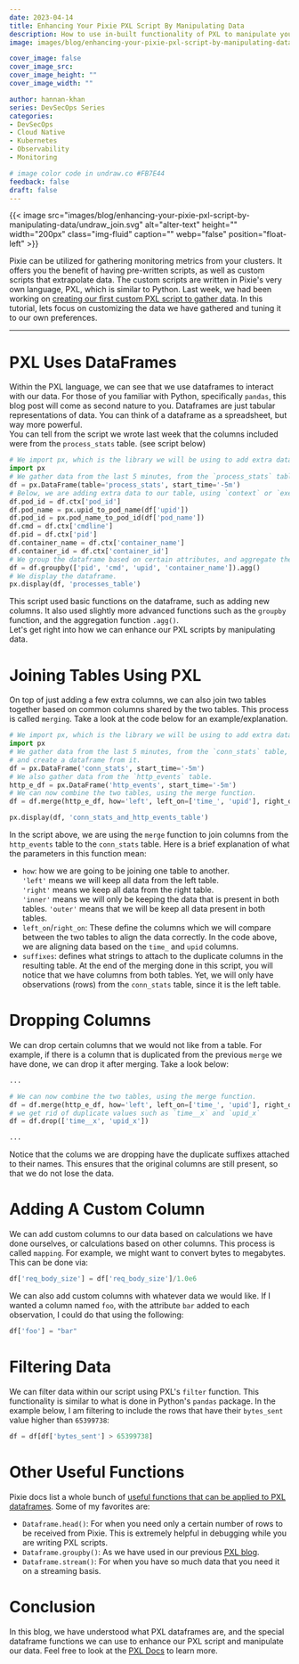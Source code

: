 ```yaml
---
date: 2023-04-14
title: Enhancing Your Pixie PXL Script By Manipulating Data
description: How to use in-built functionality of PXL to manipulate your data.
image: images/blog/enhancing-your-pixie-pxl-script-by-manipulating-data/undraw_join.svg

cover_image: false
cover_image_src: 
cover_image_height: ""
cover_image_width: ""

author: hannan-khan
series: DevSecOps Series
categories:
- DevSecOps
- Cloud Native
- Kubernetes
- Observability
- Monitoring

# image color code in undraw.co #FB7E44 
feedback: false
draft: false
---
```


{{< image src="images/blog/enhancing-your-pixie-pxl-script-by-manipulating-data/undraw_join.svg" alt="alter-text" height="" width="200px" class="img-fluid" caption="" webp="false" position="float-left" >}}

Pixie can be utilized for gathering monitoring metrics from your clusters. It offers you the benefit of having pre-written scripts, as well as custom scripts that extrapolate data. The custom scripts are written
in Pixie's very own language, PXL, which is similar to Python. Last week, we had been working on [creating our first custom PXL script to gather data](https://capten.ai/blog/writing-your-first-pixie-pxl-script/).
In this tutorial, lets focus on customizing the data we have gathered and tuning it to our own preferences.
________________

# PXL Uses DataFrames

Within the PXL language, we can see that we use dataframes to interact with our data. For those of you familiar with Python, specifically `pandas`, this blog post will come as second nature to you. Dataframes are just
tabular representations of data. You can think of a dataframe as a spreadsheet, but way more powerful.  
You can tell from the script we wrote last week that the columns included were from the `process_stats` table. (see script below)

```python
# We import px, which is the library we will be using to add extra data to our table.
import px
# We gather data from the last 5 minutes, from the `process_stats` table, and create a dataframe from it.
df = px.DataFrame(table='process_stats', start_time='-5m')
# Below, we are adding extra data to our table, using `context` or `execution_time_functions`
df.pod_id = df.ctx['pod_id']
df.pod_name = px.upid_to_pod_name(df['upid'])
df.pod_id = px.pod_name_to_pod_id(df['pod_name'])
df.cmd = df.ctx['cmdline']
df.pid = df.ctx['pid']
df.container_name = df.ctx['container_name']
df.container_id = df.ctx['container_id']
# We group the dataframe based on certain attributes, and aggregate the data.
df = df.groupby(['pid', 'cmd', 'upid', 'container_name']).agg()
# We display the dataframe.
px.display(df, 'processes_table')
```

This script used basic functions on the dataframe, such as adding new columns. It also used slightly more advanced functions such as the `groupby` function, and the aggregation function `.agg()`.  
Let's get right into how we can enhance our PXL scripts by manipulating data.

# Joining Tables Using PXL

On top of just adding a few extra columns, we can also join two tables together based on common columns shared by the two tables. This process is called `merging`. Take a look at the code below for an example/explanation.

```python
# We import px, which is the library we will be using to add extra data to our table.
import px
# We gather data from the last 5 minutes, from the `conn_stats` table,
# and create a dataframe from it.
df = px.DataFrame('conn_stats', start_time='-5m')
# We also gather data from the `http_events` table.
http_e_df = px.DataFrame('http_events', start_time='-5m')
# We can now combine the two tables, using the merge function.
df = df.merge(http_e_df, how='left', left_on=['time_', 'upid'], right_on=['time_', 'upid'], suffixes=['', '_x'])

px.display(df, 'conn_stats_and_http_events_table')
```

In the script above, we are using the `merge` function to join columns from the `http_events` table to the `conn_stats` table. Here is a brief explanation of what the parameters in this function mean:  

* `how`: how we are going to be joining one table to another.  
 `'left'` means we will keep all data from the left table.  
 `'right'` means we keep all data from the right table.  
 `'inner'` means we will only be keeping the data that is present in both tables.
 `'outer'` means that we will be keep all data present in both tables.
* `left_on`/`right_on`: These define the columns which we will compare between the two tables to align the data correctly. In the code above, we are aligning data based on the `time_` and `upid` columns.
* `suffixes`: defines what strings to attach to the duplicate columns in the resulting table.
At the end of the merging done in this script, you will notice that we have columns from both tables. Yet, we will only have observations (rows) from the `conn_stats` table, since it is the left table.

# Dropping Columns

We can drop certain columns that we would not like from a table. For example, if there is a column that is duplicated from the previous `merge` we have done, we can drop it after merging. Take a look below:

```python
...

# We can now combine the two tables, using the merge function.
df = df.merge(http_e_df, how='left', left_on=['time_', 'upid'], right_on=['time_', 'upid'], suffixes=['', '_x'])
# we get rid of duplicate values such as `time__x` and `upid_x`
df = df.drop(['time__x', 'upid_x'])

...
```

Notice that the colums we are dropping have the duplicate suffixes attached to their names. This ensures that the original columns are still present, so that we do not lose the data.

# Adding A Custom Column

We can add custom columns to our data based on calculations we have done ourselves, or calculations based on other columns. This process is called `mapping`. For example, we might want to convert bytes to megabytes. This can be done via:

```python
df['req_body_size'] = df['req_body_size']/1.0e6
```

We can also add custom columns with whatever data we would like. If I wanted a column named `foo`, with the attribute `bar` added to each observation, I could do that using the following:

```python
df['foo'] = "bar"
```

# Filtering Data

We can filter data within our script using PXL's `filter` function. This functionality is similar to what is done in Python's `pandas` package. In the example below, I am filtering to include the rows that
have their `bytes_sent` value higher than `65399738`:

```python
df = df[df['bytes_sent'] > 65399738]
```

# Other Useful Functions

Pixie docs list a whole bunch of [useful functions that can be applied to PXL dataframes](https://docs.pixielabs.ai/reference/pxl/operators/). Some of my favorites are:

* `Dataframe.head()`: For when you need only a certain number of rows to be received from Pixie. This is extremely helpful in debugging while you are writing PXL scripts.
* `Dataframe.groupby()`: As we have used in our previous [PXL blog](https://capten.ai/blog/writing-your-first-pixie-pxl-script/).
* `Dataframe.stream()`: For when you have so much data that you need it on a streaming basis.

# Conclusion

In this blog, we have understood what PXL dataframes are, and the special dataframe functions we can use to enhance our PXL script and manipulate our data. Feel free to look at the [PXL Docs](https://docs.pixielabs.ai/reference/pxl/operators/#title) to learn more.
